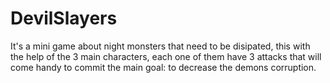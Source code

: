 # DevilSlayers
It's a mini game about night monsters that need to be disipated, this with the help of the 3 main characters, 
each one of them have 3 attacks that will come handy to commit the main goal: to decrease the demons corruption.
